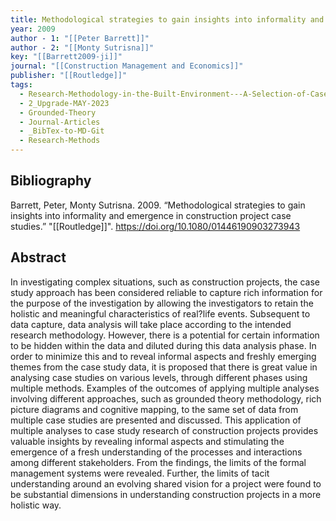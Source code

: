 ```yaml
---
title: Methodological strategies to gain insights into informality and emergence in construction project case studies
year: 2009
author - 1: "[[Peter Barrett]]"
author - 2: "[[Monty Sutrisna]]"
key: "[[Barrett2009-ji]]"
journal: "[[Construction Management and Economics]]"
publisher: "[[Routledge]]"
tags:
  - Research-Methodology-in-the-Built-Environment---A-Selection-of-Case-Studies
  - 2_Upgrade-MAY-2023
  - Grounded-Theory
  - Journal-Articles
  - _BibTex-to-MD-Git
  - Research-Methods
---
```


## Bibliography
Barrett, Peter, Monty Sutrisna. 2009. “Methodological strategies to gain insights into informality and emergence in construction project case studies.” "[[Routledge]]". https://doi.org/10.1080/01446190903273943

## Abstract
In investigating complex situations, such as construction projects, the case study approach has been considered reliable to capture rich information for the purpose of the investigation by allowing the investigators to retain the holistic and meaningful characteristics of real?life events. Subsequent to data capture, data analysis will take place according to the intended research methodology. However, there is a potential for certain information to be hidden within the data and diluted during this data analysis phase. In order to minimize this and to reveal informal aspects and freshly emerging themes from the case study data, it is proposed that there is great value in analysing case studies on various levels, through different phases using multiple methods. Examples of the outcomes of applying multiple analyses involving different approaches, such as grounded theory methodology, rich picture diagrams and cognitive mapping, to the same set of data from multiple case studies are presented and discussed. This application of multiple analyses to case study research of construction projects provides valuable insights by revealing informal aspects and stimulating the emergence of a fresh understanding of the processes and interactions among different stakeholders. From the findings, the limits of the formal management systems were revealed. Further, the limits of tacit understanding around an evolving shared vision for a project were found to be substantial dimensions in understanding construction projects in a more holistic way.